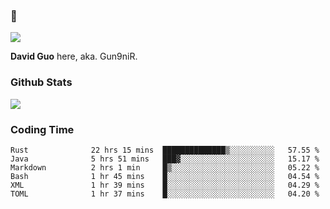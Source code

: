 ### 👋

![](https://komarev.com/ghpvc/?username=Gun9niR&label=Total+Views)

**David Guo** here, aka. Gun9niR.

### Github Stats

<img src="https://github-readme-stats.vercel.app/api?username=Gun9niR&count_private=true&show_icons=true&theme=vue-dark&hide_title=true">

### Coding Time

<!--START_SECTION:waka-->

```text
Rust              22 hrs 15 mins  ██████████████▒░░░░░░░░░░   57.55 %
Java              5 hrs 51 mins   ███▓░░░░░░░░░░░░░░░░░░░░░   15.17 %
Markdown          2 hrs 1 min     █▒░░░░░░░░░░░░░░░░░░░░░░░   05.22 %
Bash              1 hr 45 mins    █░░░░░░░░░░░░░░░░░░░░░░░░   04.54 %
XML               1 hr 39 mins    █░░░░░░░░░░░░░░░░░░░░░░░░   04.29 %
TOML              1 hr 37 mins    █░░░░░░░░░░░░░░░░░░░░░░░░   04.20 %
```

<!--END_SECTION:waka-->
